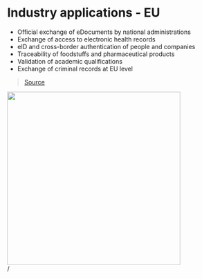 # Industry applications - EU

<div grid="~ cols-2 gap-2" m="t-2">
<div>


- Official exchange of eDocuments by national administrations
- Exchange of access to electronic health records
- eID and cross-border authentication of people and companies
- Traceability of foodstuffs and pharmaceutical products
- Validation of academic qualifications
- Exchange of criminal records at EU level

> [Source](https://digital-strategy.ec.europa.eu/en/policies/blockchain-strategy)


</div>
  <div>
    <img border="rounded" src="/european-tea.gif" width="400">
  </div>
</div>

<div class="absolute right-5px bottom-5px">
<SlideCurrentNo /> / <SlidesTotal />
</div>